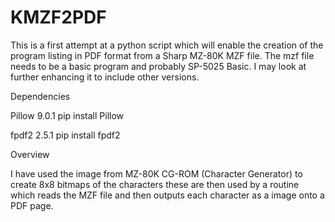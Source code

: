 # KMZF2PDF

This is a first attempt at a python script which will enable the creation of the program listing in PDF format from a Sharp MZ-80K MZF file.
The mzf file needs to be a basic program and probably SP-5025 Basic. I may look at further enhancing it to include other versions.

Dependencies

Pillow 9.0.1
pip install Pillow

fpdf2 2.5.1
pip install fpdf2

Overview

I have used the image from MZ-80K CG-ROM (Character Generator) to create 8x8 bitmaps of the characters these are then used
by a routine which reads the MZF file and then outputs each character as a image onto a PDF page.
